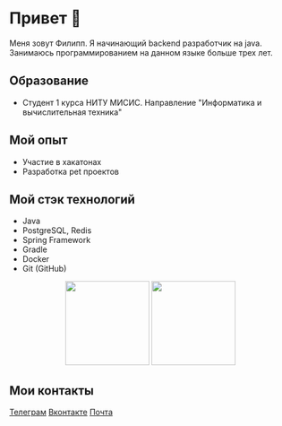 # Привет 👋
Меня зовут Филипп. Я начинающий backend разработчик на java. Занимаюсь программированием на данном языке больше трех лет.

## Образование
*   Студент 1 курса НИТУ МИСИС. Направление "Информатика и вычислительная техника"

## Мой опыт
*   Участие в хакатонах
*   Разработка pet проектов

## Мой стэк технологий
*   Java
*   PostgreSQL, Redis
*   Spring Framework
*   Gradle
*   Docker
*   Git (GitHub)

<p align='center'>
   <a href="https://github-readme-stats.vercel.app/api?username=PhilyaJke3&show_icons=true&count_private=true"><img
           height=150
           src="https://github-readme-stats.vercel.app/api?username=PhilyaJke&show_icons=true&count_private=true"/></a>
   <a href="https://github.com/romankh3/github-readme-stats"><img height=150
                                                                  src="https://github-readme-stats.vercel.app/api/top-langs/?username=PhilyaJke&layout=compact"/></a>
</p>

## Мои контакты
<div align='left'>
   <a href="https://t.me/vakerlyand">Телеграм</a>
   <a href="https://vk.com/philippjke">Вконтакте</a>
   <a href='mailto:borozdinfilipp@gmail.com'>Почта</a>
</div>
